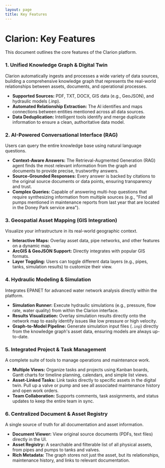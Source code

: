 ```yaml
---
layout: page
title: Key Features
---
```

# Clarion: Key Features

This document outlines the core features of the Clarion platform.

### 1. Unified Knowledge Graph & Digital Twin
Clarion automatically ingests and processes a wide variety of data sources, building a comprehensive knowledge graph that represents the real-world relationships between assets, documents, and operational processes.
- **Supported Sources:** PDF, TXT, DOCX, GIS data (e.g., GeoJSON), and hydraulic models (.inp).
- **Automated Relationship Extraction:** The AI identifies and maps connections between entities mentioned across all data sources.
- **Data Deduplication:** Intelligent tools identify and merge duplicate information to ensure a clean, authoritative data model.

### 2. AI-Powered Conversational Interface (RAG)
Users can query the entire knowledge base using natural language questions.
- **Context-Aware Answers:** The Retrieval-Augmented Generation (RAG) agent finds the most relevant information from the graph and documents to provide precise, trustworthy answers.
- **Source-Grounded Responses:** Every answer is backed by citations to the original source documents or data points, ensuring transparency and trust.
- **Complex Queries:** Capable of answering multi-hop questions that require synthesizing information from multiple sources (e.g., "Find all pumps mentioned in maintenance reports from last year that are located in the Doney Park service area").

### 3. Geospatial Asset Mapping (GIS Integration)
Visualize your infrastructure in its real-world geographic context.
- **Interactive Maps:** Overlay asset data, pipe networks, and other features on a dynamic map.
- **ArcGIS & GeoJSON Support:** Directly integrates with popular GIS formats.
- **Layer Toggling:** Users can toggle different data layers (e.g., pipes, tanks, simulation results) to customize their view.

### 4. Hydraulic Modeling & Simulation
Integrates EPANET for advanced water network analysis directly within the platform.
- **Simulation Runner:** Execute hydraulic simulations (e.g., pressure, flow rate, water quality) from within the Clarion interface.
- **Results Visualization:** Overlay simulation results directly onto the network map to easily identify issues like low pressure or high velocity.
- **Graph-to-Model Pipeline:** Generate simulation input files (`.inp`) directly from the knowledge graph's asset data, ensuring models are always up-to-date.

### 5. Integrated Project & Task Management
A complete suite of tools to manage operations and maintenance work.
- **Multiple Views:** Organize tasks and projects using Kanban boards, Gantt charts for timeline planning, calendars, and simple list views.
- **Asset-Linked Tasks:** Link tasks directly to specific assets in the digital twin. Pull up a valve or pump and see all associated maintenance history and open work orders.
- **Team Collaboration:** Supports comments, task assignments, and status updates to keep the entire team in sync.

### 6. Centralized Document & Asset Registry
A single source of truth for all documentation and asset information.
- **Document Viewer:** View original source documents (PDFs, text files) directly in the UI.
- **Asset Registry:** A searchable and filterable list of all physical assets, from pipes and pumps to tanks and valves.
- **Rich Metadata:** The graph stores not just the asset, but its relationships, maintenance history, and links to relevant documentation. 